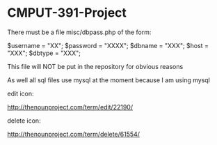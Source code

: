 # CMPUT-391-Project

There must be a file misc/dbpass.php of the form:

$username = "XX";
$password = "XXXX";
$dbname = "XXX";
$host = "XXX";
$dbtype = "XXX";

This file will NOT be put in the repository for obvious reasons

As well all sql files use mysql at the moment because I am using mysql

edit icon:

http://thenounproject.com/term/edit/22190/

delete icon:

http://thenounproject.com/term/delete/61554/